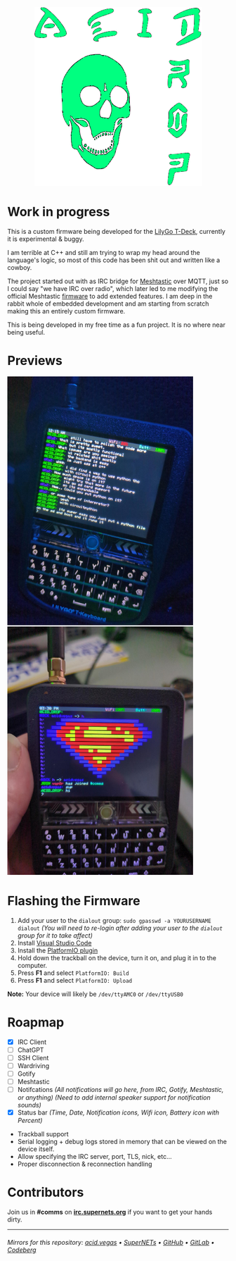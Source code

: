 <p align="center">
  <img src="./.screens/aciddrop2.png" />
</p>


# Work in progress
This is a custom firmware being developed for the [LilyGo T-Deck](https://www.lilygo.cc/products/t-deck), currently it is experimental & buggy.

I am terrible at C++ and still am trying to wrap my head around the language's logic, so most of this code has been shit out and written like a cowboy.

The project started out with as IRC bridge for [Meshtastic](https://meshtastic.org/) over MQTT, just so I could say "we have IRC over radio", which later led to me modifying the official Meshtastic [firmware](https://github.com/meshtastic/firmware) to add extended features. I am deep in the rabbit whole of embedded development and am starting from scratch making this an entirely custom firmware.

This is being developed in my free time as a fun project. It is no where near being useful.

# Previews
![](./.screens/preview1.jpeg) ![](./.screens/preview2.jpeg)

# Flashing the Firmware
1. Add your user to the `dialout` group: `sudo gpasswd -a YOURUSERNAME dialout` *(You will need to re-login after adding your user to the `dialout` group for it to take affect)*
2. Install [Visual Studio Code](https://code.visualstudio.com/)
3. Install the [PlatformIO plugin](https://platformio.org/install/ide?install=vscode)
4. Hold down the trackball on the device, turn it on, and plug it in to the computer.
5. Press **F1** and select `PlatformIO: Build`
6. Press **F1** and select `PlatformIO: Upload`

**Note:** Your device will likely be `/dev/ttyAMC0` or `/dev/ttyUSB0`

# Roapmap
- [X] IRC Client
- [ ] ChatGPT
- [ ] SSH Client
- [ ] Wardriving
- [ ] Gotify
- [ ] Meshtastic
- [ ] Notifcations *(All notifications will go here, from IRC, Gotify, Meshtastic, or anything)* *(Need to add internal speaker support for notification sounds)*
- [X] Status bar *(Time, Date, Notification icons, Wifi icon, Battery icon with Percent)*
- Trackball support
- Serial logging + debug logs stored in memory that can be viewed on the device itself.
- Allow specifying the IRC server, port, TLS, nick, etc...
- Proper disconnection & reconnection handling

# Contributors
Join us in **#comms** on **[irc.supernets.org](irc://irc.supernets.org)** if you want to get your hands dirty.

___

###### Mirrors for this repository: [acid.vegas](https://git.acid.vegas/acid-drop) • [SuperNETs](https://git.supernets.org/acidvegas/acid-drop) • [GitHub](https://github.com/acidvegas/acid-drop) • [GitLab](https://gitlab.com/acidvegas/acid-drop) • [Codeberg](https://codeberg.org/acidvegas/acid-drop)
